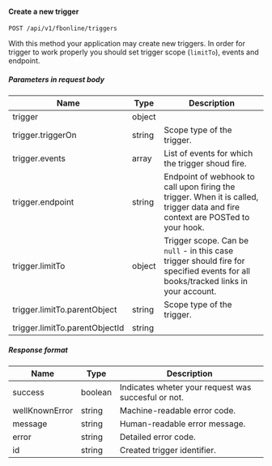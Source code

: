 #### Create a new trigger
`POST /api/v1/fbonline/triggers`

With this method your application may create new triggers. In order for trigger to work properly you should
set trigger scope (`limitTo`), events and endpoint.
##### Parameters in request body
|Name|Type|Description|
|-|-|-|
|trigger|object||
|trigger.triggerOn|string|Scope type of the trigger.|
|trigger.events|array|List of events for which the trigger shoud fire.|
|trigger.endpoint|string|Endpoint of webhook to call upon firing the trigger. When it is called, trigger data  and fire context are POSTed to your hook.|
|trigger.limitTo|object|Trigger scope. Can be `null` - in this case trigger should fire for specified events for all books/tracked links in your account.|
|trigger.limitTo.parentObject|string|Scope type of the trigger.|
|trigger.limitTo.parentObjectId|string||
##### Response format
|Name|Type|Description|
|-|-|-|
|success|boolean|Indicates wheter your request was succesful or not.|
|wellKnownError|string|Machine-readable error code.|
|message|string|Human-readable error message.|
|error|string|Detailed error code.|
|id|string|Created trigger identifier.|
